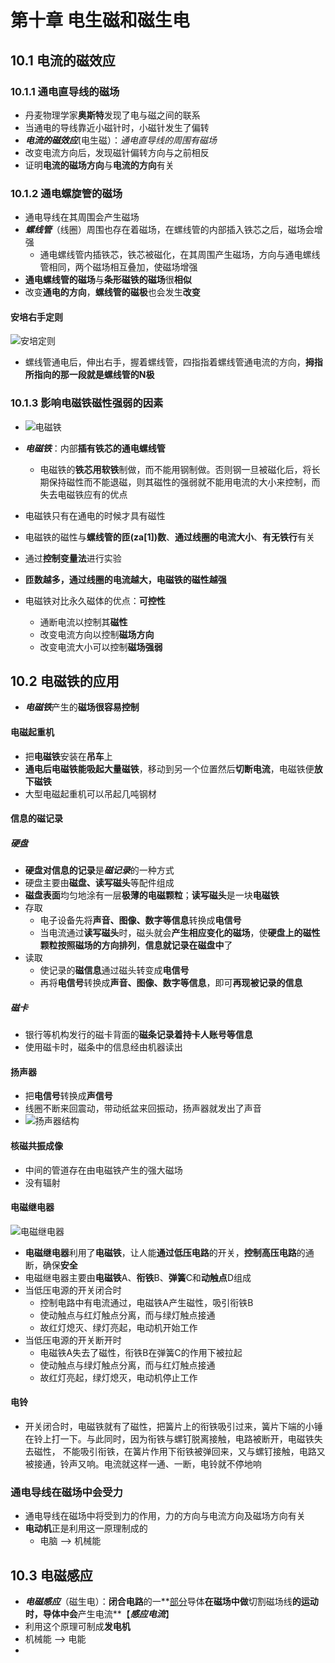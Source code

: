 # 第十章 电生磁和磁生电

## 10.1 电流的磁效应

### 10.1.1 通电直导线的磁场

- 丹麦物理学家**奥斯特**发现了电与磁之间的联系
- 当通电的导线靠近小磁针时，小磁针发生了偏转
- ***电流的磁效应***(电生磁）：*通电直导线的周围有磁场*
- 改变电流方向后，发现磁针偏转方向与之前相反
- 证明**电流的磁场方向**与**电流的方向**有关

### 10.1.2 通电螺旋管的磁场

- 通电导线在其周围会产生磁场
- ***螺线管***（线圈）周围也存在着磁场，在螺线管的内部插入铁芯之后，磁场会增强
  - 通电螺线管内插铁芯，铁芯被磁化，在其周围产生磁场，方向与通电螺线管相同，两个磁场相互叠加，使磁场增强
- **通电螺线管的磁场**与**条形磁铁的磁场**很**相似**
- 改变**通电的方向**，**螺线管的磁极**也会发生**改变**

#### 安培右手定则

![安培定则](https://i.ibb.co/Hzxjhvm/image.png)

- 螺线管通电后，伸出右手，握着螺线管，四指指着螺线管通电流的方向，**拇指所指向的那一段就是螺线管的N极**

### 10.1.3 影响电磁铁磁性强弱的因素

- ![电磁铁](https://i.ibb.co/ZJ3JHH9/image.png)
- ***电磁铁***：内部**插有铁芯的通电螺线管**
  - 电磁铁的**铁芯用软铁**制做，而不能用钢制做。否则钢一旦被磁化后，将长期保持磁性而不能退磁，则其磁性的强弱就不能用电流的大小来控制，而失去电磁铁应有的优点

- 电磁铁只有在通电的时候才具有磁性
- 电磁铁的磁性与**螺线管的匝(za[1])数**、**通过线圈的电流大小**、**有无铁行**有关
- 通过**控制变量法**进行实验
- **匝数越多，通过线圈的电流越大，电磁铁的磁性越强**
- 电磁铁对比永久磁体的优点：**可控性**
  - 通断电流以控制其**磁性**
  - 改变电流方向以控制**磁场方向**
  - 改变电流大小可以控制**磁场强弱**

## 10.2 电磁铁的应用

- ***电磁铁***产生的**磁场很容易控制**

#### 电磁起重机

- 把**电磁铁**安装在**吊车**上
- **通电后电磁铁能吸起大量磁铁**，移动到另一个位置然后**切断电流**，电磁铁便**放下磁铁**
- 大型电磁起重机可以吊起几吨钢材

#### 信息的磁记录

##### 硬盘

- **硬盘对信息的记录**是***磁记录***的一种方式
- 硬盘主要由**磁盘、读写磁头**等配件组成
- **磁盘表面**均匀地涂有一层**极薄的电磁颗粒**；**读写磁头**是一块**电磁铁**
- 存取
  - 电子设备先将**声音、图像、数字等信息**转换成**电信号**
  - 当电流通过**读写磁头**时，磁头就会**产生相应变化的磁场**，使**硬盘上的磁性颗粒按照磁场的方向排列**，**信息就记录在磁盘中**了
- 读取
  - 使记录的**磁信息**通过磁头转变成**电信号**
  - 再将**电信号**转换成**声音、图像、数字等信息**，即可**再现被记录的信息**

##### 磁卡

- 银行等机构发行的磁卡背面的**磁条记录着持卡人账号等信息**
- 使用磁卡时，磁条中的信息经由机器读出

#### 扬声器

- 把**电信号**转换成**声信号**
- 线圈不断来回震动，带动纸盆来回振动，扬声器就发出了声音
- ![扬声器结构](https://i.ibb.co/G22C96H/image.png)

#### 核磁共振成像

- 中间的管道存在由电磁铁产生的强大磁场
- 没有辐射

#### 电磁继电器

![电磁继电器](https://i.ibb.co/2sZ8kNq/image.png)

- **电磁继电器**利用了**电磁铁**，让人能**通过低压电路**的开关，**控制高压电路**的通断，确保**安全**
- 电磁继电器主要由**电磁铁**A、**衔铁**B、**弹簧**C和**动触点**D组成
- 当低压电源的开关闭合时
  - 控制电路中有电流通过，电磁铁A产生磁性，吸引衔铁B
  - 使动触点与红灯触点分离，而与绿灯触点接通
  - 故红灯熄灭、绿灯亮起，电动机开始工作
- 当低压电源的开关断开时
  - 电磁铁A失去了磁性，衔铁B在弹簧C的作用下被拉起
  - 使动触点与绿灯触点分离，而与红灯触点接通
  - 故红灯亮起，绿灯熄灭，电动机停止工作

#### 电铃

- 开关闭合时，电磁铁就有了磁性，把簧片上的衔铁吸引过来，簧片下端的小锤在铃上打一下。与此同时，因为衔铁与螺钉脱离接触，电路被断开，电磁铁失去磁性， 不能吸引衔铁，在簧片作用下衔铁被弹回来，又与螺钉接触，电路又被接通，铃声又响。电流就这样一通、一断，电铃就不停地响

### 通电导线在磁场中会受力

- 通电导线在磁场中将受到力的作用，力的方向与电流方向及磁场方向有关
- **电动机**正是利用这一原理制成的
  - 电脑 ——> 机械能

## 10.3 电磁感应

- ***电磁感应***（磁生电）：**闭合电路**的一**<u>部分</u>导体**在磁场中做**切割磁场线**的运动时，导体中会**产生电流**【***感应电流***】
-  利用这个原理可制成**发电机**
  - 机械能 ——> 电能
- 
